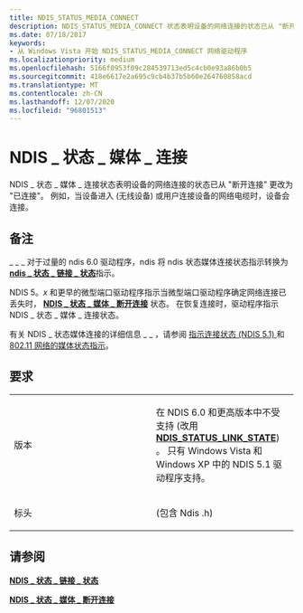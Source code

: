 ```yaml
---
title: NDIS_STATUS_MEDIA_CONNECT
description: NDIS_STATUS_MEDIA_CONNECT 状态表明设备的网络连接的状态已从 "断开连接" 更改为 "已连接"。
ms.date: 07/18/2017
keywords:
- 从 Windows Vista 开始 NDIS_STATUS_MEDIA_CONNECT 网络驱动程序
ms.localizationpriority: medium
ms.openlocfilehash: 5166f0953f09c284539713ed5c4cb0e93a86b0b5
ms.sourcegitcommit: 418e6617e2a695c9cb4b37b5b60e264760858acd
ms.translationtype: MT
ms.contentlocale: zh-CN
ms.lasthandoff: 12/07/2020
ms.locfileid: "96801513"
---
```

# <a name="ndis_status_media_connect"></a>NDIS \_ 状态 \_ 媒体 \_ 连接


NDIS \_ 状态 \_ 媒体 \_ 连接状态表明设备的网络连接的状态已从 "断开连接" 更改为 "已连接"。 例如，当设备进入 (无线设备) 或用户连接设备的网络电缆时，设备会连接。

<a name="remarks"></a>备注
-------

\_ \_ \_ 对于过量的 ndis 6.0 驱动程序，ndis 将 ndis 状态媒体连接状态指示转换为 [**ndis \_ 状态 \_ 链接 \_ 状态**](ndis-status-link-state.md)指示。

NDIS 5。*x* 和更早的微型端口驱动程序指示当微型端口驱动程序确定网络连接已丢失时， [**NDIS \_ 状态 \_ 媒体 \_ 断开连接**](ndis-status-media-disconnect.md) 状态。 在恢复连接时，驱动程序指示 NDIS \_ 状态 \_ 媒体 \_ 连接状态。

有关 NDIS \_ 状态媒体连接的详细信息 \_ \_ ，请参阅 [指示连接状态 (NDIS 5.1) ](/previous-versions/windows/hardware/network/ff546856(v=vs.85)) 和 [802.11 网络的媒体状态指示](/previous-versions/windows/hardware/network/ff549301(v=vs.85))。

<a name="requirements"></a>要求
------------

<table>
<colgroup>
<col width="50%" />
<col width="50%" />
</colgroup>
<tbody>
<tr class="odd">
<td><p>版本</p></td>
<td><p>在 NDIS 6.0 和更高版本中不受支持 (改用 <a href="ndis-status-link-state.md" data-raw-source="[&lt;strong&gt;NDIS_STATUS_LINK_STATE&lt;/strong&gt;](ndis-status-link-state.md)"><strong>NDIS_STATUS_LINK_STATE</strong></a>) 。 只有 Windows Vista 和 Windows XP 中的 NDIS 5.1 驱动程序支持。</p></td>
</tr>
<tr class="even">
<td><p>标头</p></td>
<td> (包含 Ndis .h) </td>
</tr>
</tbody>
</table>

## <a name="see-also"></a>请参阅


[**NDIS \_ 状态 \_ 链接 \_ 状态**](ndis-status-link-state.md)

[**NDIS \_ 状态 \_ 媒体 \_ 断开连接**](ndis-status-media-disconnect.md)

 

